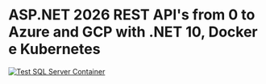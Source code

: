 # ASP.NET 2026 REST API's from 0 to Azure and GCP with .NET 10, Docker e Kubernetes

[![Test SQL Server Container](https://github.com/leandrocgsi/rest-with-asp-net-10-playground/actions/workflows/integration-tests.yml/badge.svg)](https://github.com/leandrocgsi/rest-with-asp-net-10-playground/actions/workflows/integration-tests.yml)